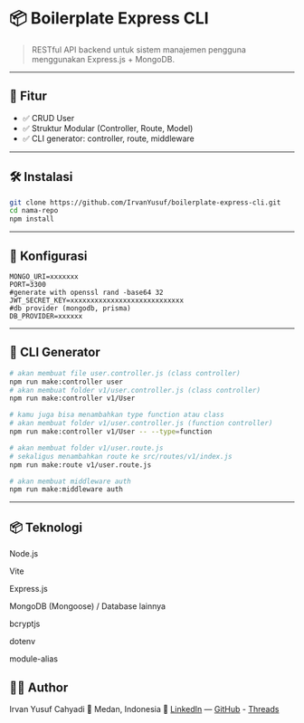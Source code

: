 # 📦 Boilerplate Express CLI

> RESTful API backend untuk sistem manajemen pengguna menggunakan Express.js + MongoDB.

---

## 🚀 Fitur

- ✅ CRUD User
- ✅ Struktur Modular (Controller, Route, Model)
- ✅ CLI generator: controller, route, middleware

---

## 🛠️ Instalasi

```bash
git clone https://github.com/IrvanYusuf/boilerplate-express-cli.git
cd nama-repo
npm install
```

---

## 🍙 Konfigurasi

```env
MONGO_URI=xxxxxxx
PORT=3300
#generate with openssl rand -base64 32
JWT_SECRET_KEY=xxxxxxxxxxxxxxxxxxxxxxxxxxxx
#db provider (mongodb, prisma)
DB_PROVIDER=xxxxxx
```

---

## 🧰 CLI Generator

```bash
# akan membuat file user.controller.js (class controller)
npm run make:controller user
# akan membuat folder v1/user.controller.js (class controller)
npm run make:controller v1/User

# kamu juga bisa menambahkan type function atau class
# akan membuat folder v1/user.controller.js (function controller)
npm run make:controller v1/User -- --type=function

# akan membuat folder v1/user.route.js
# sekaligus menambahkan route ke src/routes/v1/index.js
npm run make:route v1/user.route.js

# akan membuat middleware auth
npm run make:middleware auth

```

---

## 📦 Teknologi

Node.js

Vite

Express.js

MongoDB (Mongoose) / Database lainnya

bcryptjs

dotenv

module-alias

## 👨‍💻 Author

Irvan Yusuf Cahyadi
📍 Medan, Indonesia
🔗 [LinkedIn](https://www.linkedin.com/in/irvanyusufcahyadi/) — [GitHub](https://github.com/IrvanYusuf) - [Threads](https://www.threads.com/@irvanyusufcahyadi__)
